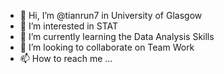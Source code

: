- 👋 Hi, I’m @tianrun7 in University of Glasgow
- 👀 I’m interested in STAT
- 🌱 I’m currently learning the Data Analysis Skills
- 💞️ I’m looking to collaborate on Team Work
- 📫 How to reach me ...

<!---
tianrun7/tianrun7 is a ✨ special ✨ repository because its `README.md` (this file) appears on your GitHub profile.
You can click the Preview link to take a look at your changes.
--->
